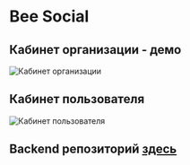 # Bee Social

## Кабинет oрганизации - демо
![Кабинет oрганизации](https://www.dropbox.com/s/gmui6t3q1jztfmd/beesocial.gif?dl=0&raw=1)

## Кабинет пользователя
![Кабинет пользователя](https://www.dropbox.com/s/5wm4sfzpe9m9yvl/beesocial-user.gif?dl=0&raw=1)


## Backend репозиторий [здесь](https://github.com/dlinov/sp-hackathon)
